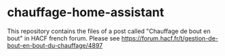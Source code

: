 # chauffage-home-assistant
This repository contains the files of a post called "Chauffage de bout en bout" in HACF french forum.
Please see https://forum.hacf.fr/t/gestion-de-bout-en-bout-du-chauffage/4897
